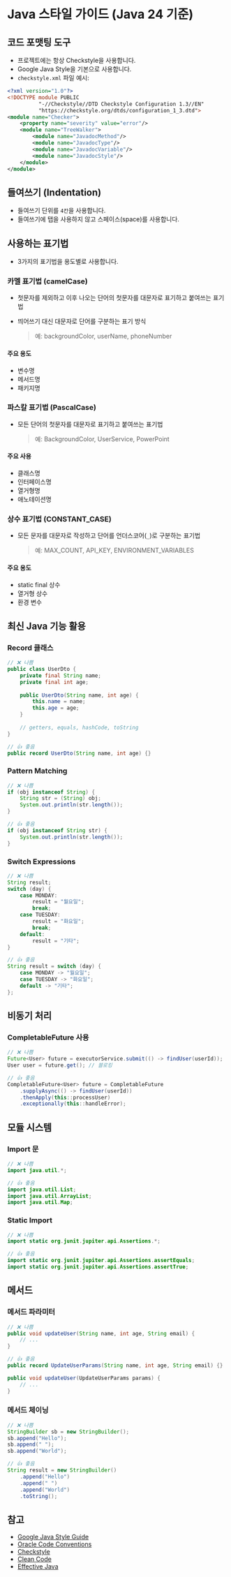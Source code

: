 # Java 스타일 가이드 (Java 24 기준)

## 코드 포맷팅 도구

- 프로젝트에는 항상 Checkstyle을 사용합니다.
- Google Java Style을 기본으로 사용합니다.
- `checkstyle.xml` 파일 예시:

```xml
<?xml version="1.0"?>
<!DOCTYPE module PUBLIC
          "-//Checkstyle//DTD Checkstyle Configuration 1.3//EN"
          "https://checkstyle.org/dtds/configuration_1_3.dtd">
<module name="Checker">
    <property name="severity" value="error"/>
    <module name="TreeWalker">
        <module name="JavadocMethod"/>
        <module name="JavadocType"/>
        <module name="JavadocVariable"/>
        <module name="JavadocStyle"/>
    </module>
</module>
```

## 들여쓰기 (Indentation)

- 들여쓰기 단위를 `4칸`을 사용합니다.
- 들여쓰기에 탭을 사용하지 않고 스페이스(space)를 사용합니다.

## 사용하는 표기법

- 3가지의 표기법을 용도별로 사용합니다.

### 카멜 표기법 (camelCase)

* 첫문자를 제외하고 이후 나오는 단어의 첫문자를 대문자로 표기하고 붙여쓰는 표기법
* 띄어쓰기 대신 대문자로 단어를 구분하는 표기 방식

  > 예: backgroundColor, userName, phoneNumber

#### 주요 용도
- 변수명
- 메서드명
- 패키지명

### 파스칼 표기법 (PascalCase)

* 모든 단어의 첫문자를 대문자로 표기하고 붙여쓰는 표기법

  > 예: BackgroundColor, UserService, PowerPoint

#### 주요 사용
- 클래스명
- 인터페이스명
- 열거형명
- 애노테이션명

### 상수 표기법 (CONSTANT_CASE)

- 모든 문자를 대문자로 작성하고 단어를 언더스코어(`_`)로 구분하는 표기법

  > 예: MAX_COUNT, API_KEY, ENVIRONMENT_VARIABLES

#### 주요 용도
- static final 상수
- 열거형 상수
- 환경 변수

## 최신 Java 기능 활용

### Record 클래스

```java
// ❌ 나쁨
public class UserDto {
    private final String name;
    private final int age;
    
    public UserDto(String name, int age) {
        this.name = name;
        this.age = age;
    }
    
    // getters, equals, hashCode, toString
}

// 👍 좋음
public record UserDto(String name, int age) {}
```

### Pattern Matching

```java
// ❌ 나쁨
if (obj instanceof String) {
    String str = (String) obj;
    System.out.println(str.length());
}

// 👍 좋음
if (obj instanceof String str) {
    System.out.println(str.length());
}
```

### Switch Expressions

```java
// ❌ 나쁨
String result;
switch (day) {
    case MONDAY:
        result = "월요일";
        break;
    case TUESDAY:
        result = "화요일";
        break;
    default:
        result = "기타";
}

// 👍 좋음
String result = switch (day) {
    case MONDAY -> "월요일";
    case TUESDAY -> "화요일";
    default -> "기타";
};
```

## 비동기 처리

### CompletableFuture 사용

```java
// ❌ 나쁨
Future<User> future = executorService.submit(() -> findUser(userId));
User user = future.get(); // 블로킹

// 👍 좋음
CompletableFuture<User> future = CompletableFuture
    .supplyAsync(() -> findUser(userId))
    .thenApply(this::processUser)
    .exceptionally(this::handleError);
```

## 모듈 시스템

### Import 문

```java
// ❌ 나쁨
import java.util.*;

// 👍 좋음
import java.util.List;
import java.util.ArrayList;
import java.util.Map;
```

### Static Import

```java
// ❌ 나쁨
import static org.junit.jupiter.api.Assertions.*;

// 👍 좋음
import static org.junit.jupiter.api.Assertions.assertEquals;
import static org.junit.jupiter.api.Assertions.assertTrue;
```

## 메서드

### 메서드 파라미터

```java
// ❌ 나쁨
public void updateUser(String name, int age, String email) {
    // ...
}

// 👍 좋음
public record UpdateUserParams(String name, int age, String email) {}

public void updateUser(UpdateUserParams params) {
    // ...
}
```

### 메서드 체이닝

```java
// ❌ 나쁨
StringBuilder sb = new StringBuilder();
sb.append("Hello");
sb.append(" ");
sb.append("World");

// 👍 좋음
String result = new StringBuilder()
    .append("Hello")
    .append(" ")
    .append("World")
    .toString();
```

## 참고

* [Google Java Style Guide](https://google.github.io/styleguide/javaguide.html)
* [Oracle Code Conventions](https://www.oracle.com/java/technologies/javase/codeconventions-contents.html)
* [Checkstyle](https://checkstyle.sourceforge.io/)
* [Clean Code](https://www.amazon.com/Clean-Code-Handbook-Software-Craftsmanship/dp/0132350882)
* [Effective Java](https://www.amazon.com/Effective-Java-Joshua-Bloch/dp/0134685997)
